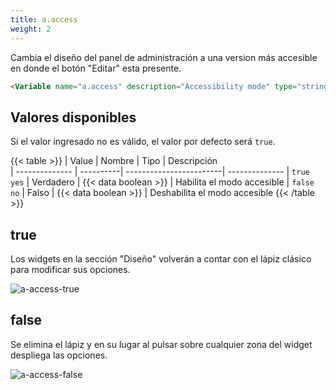 ```yaml
---
title: a.access
weight: 2
---
```


Cambia el diseño del panel de administración a una version más accesible en donde el botón "Editar" esta presente.

```html
<Variable name="a.access" description="Accessibility mode" type="string" value="false"/>
```

## Valores disponibles

Si el valor ingresado no es válido, el valor por defecto será `true`.

{{< table >}}
| Value          | Nombre    | Tipo                    | Descripción   
| -------------- | ----------| ------------------------| --------------
| `true` `yes`   | Verdadero | {{< data boolean >}}    | Habilita el modo accesible
| `false` `no`   | Falso     | {{< data boolean >}}    | Deshabilita el modo accesible
{{< /table >}}


## true

Los widgets en la sección "Diseño" volverán a contar con el lápiz clásico para modificar sus opciones.

![a-access-true](/images/variables/admin/a-access-true.png)

## false

Se elimina el lápiz y en su lugar al pulsar sobre cualquier zona del widget despliega las opciones.

![a-access-false](/images/variables/admin/a-access-false.png)
